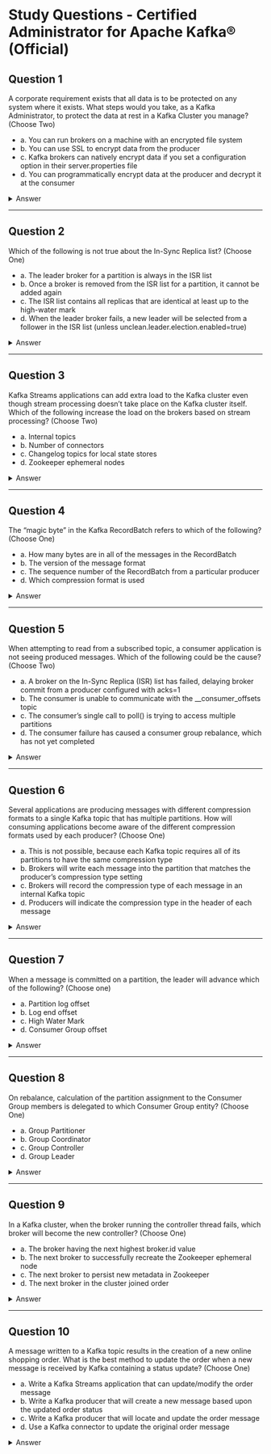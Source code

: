 # Study Questions - Certified Administrator for Apache Kafka® (Official)

## Question 1
A corporate requirement exists that all data is to be protected on any system where it exists. What steps would you take, as a Kafka Administrator, to protect the data at rest in a Kafka Cluster you manage? (Choose Two)
- a. You can run brokers on a machine with an encrypted file system
- b. You can use SSL to encrypt data from the producer
- c. Kafka brokers can natively encrypt data if you set a configuration option in their server.properties file
- d. You can programmatically encrypt data at the producer and decrypt it at the consumer

<details>
<summary>Answer</summary>
a, d
</details>

---

## Question 2
Which of the following is not true about the In-Sync Replica list? (Choose One)
- a. The leader broker for a partition is always in the ISR list
- b. Once a broker is removed from the ISR list for a partition, it cannot be added again
- c. The ISR list contains all replicas that are identical at least up to the high-water mark
- d. When the leader broker fails, a new leader will be selected from a follower in the ISR list (unless unclean.leader.election.enabled=true)

<details>
<summary>Answer</summary>
b
</details>

---

## Question 3
Kafka Streams applications can add extra load to the Kafka cluster even though stream processing doesn’t take place on the Kafka cluster itself. Which of the following increase the load on the brokers based on stream processing? (Choose Two)
- a. Internal topics
- b. Number of connectors
- c. Changelog topics for local state stores
- d. Zookeeper ephemeral nodes

<details>
<summary>Answer</summary>
a, c
</details>

---

## Question 4
The “magic byte” in the Kafka RecordBatch refers to which of the following? (Choose One)
- a. How many bytes are in all of the messages in the RecordBatch
- b. The version of the message format
- c. The sequence number of the RecordBatch from a particular producer
- d. Which compression format is used

<details>
<summary>Answer</summary>
b
</details>

---

## Question 5
When attempting to read from a subscribed topic, a consumer application is not seeing produced messages. Which of the following could be the cause? (Choose Two)
- a. A broker on the In-Sync Replica (ISR) list has failed, delaying broker commit from a producer configured with acks=1
- b. The consumer is unable to communicate with the __consumer_offsets topic
- c. The consumer’s single call to poll() is trying to access multiple partitions
- d. The consumer failure has caused a consumer group rebalance, which has not yet completed

<details>
<summary>Answer</summary>
a, d
</details>

---

## Question 6
Several applications are producing messages with different compression formats to a single Kafka topic that has multiple partitions. How will consuming applications become aware of the different compression formats used by each producer? (Choose One)
- a. This is not possible, because each Kafka topic requires all of its partitions to have the same compression type
- b. Brokers will write each message into the partition that matches the producer’s compression type setting
- c. Brokers will record the compression type of each message in an internal Kafka topic
- d. Producers will indicate the compression type in the header of each message

<details>
<summary>Answer</summary>
d
</details>

---

## Question 7
When a message is committed on a partition, the leader will advance which of the following? (Choose one)
- a. Partition log offset
- b. Log end offset
- c. High Water Mark
- d. Consumer Group offset

<details>
<summary>Answer</summary>
c
</details>

---

## Question 8
On rebalance, calculation of the partition assignment to the Consumer Group members is delegated to which Consumer Group entity? (Choose One)
- a. Group Partitioner
- b. Group Coordinator
- c. Group Controller
- d. Group Leader

<details>
<summary>Answer</summary>
d
</details>

---

## Question 9
In a Kafka cluster, when the broker running the controller thread fails, which broker will become the new controller? (Choose One)
- a. The broker having the next highest broker.id value
- b. The next broker to successfully recreate the Zookeeper ephemeral node
- c. The next broker to persist new metadata in Zookeeper
- d. The next broker in the cluster joined order

<details>
<summary>Answer</summary>
b
</details>

---

## Question 10
A message written to a Kafka topic results in the creation of a new online shopping order. What is the best method to update the order when a new message is received by Kafka containing a status update? (Choose One)
- a. Write a Kafka Streams application that can update/modify the order message
- b. Write a Kafka producer that will create a new message based upon the updated order status
- c. Write a Kafka producer that will locate and update the order message
- d. Use a Kafka connector to update the original order message

<details>
<summary>Answer</summary>
b
</details>